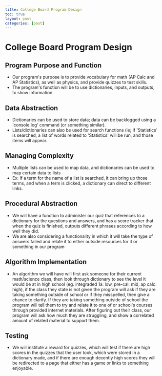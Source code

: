 ```yaml
---
title: College Board Program Design
toc: true
layout: post
categories: [post]
---
```

# College Board Program Design

## Program Purpose and Function
- Our program's purpose is to provide vocabulary for math (AP Calc and AP Statistics), as well as physics, and provide quizzes to test skills.
- The program's function will be to use dictionaries, inputs, and outputs, to show information.

## Data Abstraction
- Dictionaries can be used to store data; data can be backlogged using a 'console.log' command (or something similar).
- Lists/dictionaries can also be used for search functions (ie; if 'Statistics' is searched, a list of words related to 'Statistics' will be run, and those items will appear.

## Managing Complexity
- Multiple lists can be used to map data, and dictionaries can be used to map certain data to lists
- Ex: If a term for the name of a list is searched, it can bring up those terms, and when a term is clicked, a dictionary can direct to different links.

## Procedural Abstraction
- We will have a function to administer our quiz that references to a dictionary for the questions and answers, and has a score tracker that when the quiz is finished, outputs different phrases according to how well they did.
- We are also considering a functionality in which it will take the type of answers failed and relate it 
to either outside resources for it or something in our program

## Algorithm Implementation
- An algorithm we will have will first ask someone for their current math/science class, then look through dictionary to see the level it would be at in high school (eg. integraded 1a: low, pre-cal: mid, ap calc: high), if the class they state is not given the program will ask if they are taking something outside of school or if they misspelled, then give a chance to clarify. If they are taking something outside of school the program will tell them to try and relate it to one of or school's courses through provided internet materials. After figuring out their class, our program will ask how much they are struggling, and show a correlated amount of related material to support them. 

## Testing
- We will institute a reward for quizzes, which will test if there are high scores in the quizzes that the user took, which were stored in a dictionary made, and if there are enough decently high scores they will be redirected to a page that either has a game or links to something enjoyable.